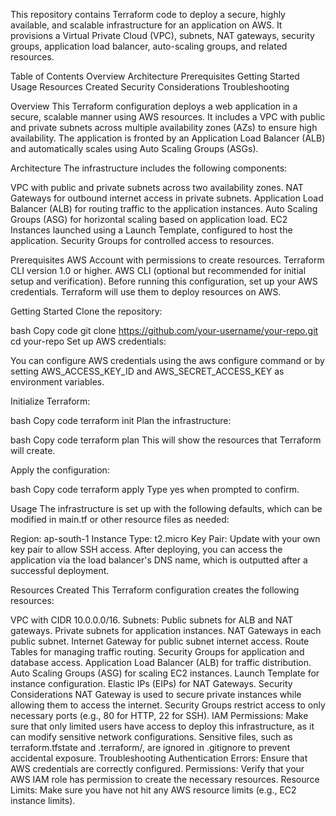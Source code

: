 This repository contains Terraform code to deploy a secure, highly available, and scalable infrastructure for an application on AWS. It provisions a Virtual Private Cloud (VPC), subnets, NAT gateways, security groups, application load balancer, auto-scaling groups, and related resources.

Table of Contents
Overview
Architecture
Prerequisites
Getting Started
Usage
Resources Created
Security Considerations
Troubleshooting

Overview
This Terraform configuration deploys a web application in a secure, scalable manner using AWS resources. It includes a VPC with public and private subnets across multiple availability zones (AZs) to ensure high availability. The application is fronted by an Application Load Balancer (ALB) and automatically scales using Auto Scaling Groups (ASGs).

Architecture
The infrastructure includes the following components:

VPC with public and private subnets across two availability zones.
NAT Gateways for outbound internet access in private subnets.
Application Load Balancer (ALB) for routing traffic to the application instances.
Auto Scaling Groups (ASG) for horizontal scaling based on application load.
EC2 Instances launched using a Launch Template, configured to host the application.
Security Groups for controlled access to resources.

Prerequisites
AWS Account with permissions to create resources.
Terraform CLI version 1.0 or higher.
AWS CLI (optional but recommended for initial setup and verification).
Before running this configuration, set up your AWS credentials. Terraform will use them to deploy resources on AWS.

Getting Started
Clone the repository:

bash
Copy code
git clone https://github.com/your-username/your-repo.git
cd your-repo
Set up AWS credentials:

You can configure AWS credentials using the aws configure command or by setting AWS_ACCESS_KEY_ID and AWS_SECRET_ACCESS_KEY as environment variables.

Initialize Terraform:

bash
Copy code
terraform init
Plan the infrastructure:

bash
Copy code
terraform plan
This will show the resources that Terraform will create.

Apply the configuration:

bash
Copy code
terraform apply
Type yes when prompted to confirm.

Usage
The infrastructure is set up with the following defaults, which can be modified in main.tf or other resource files as needed:

Region: ap-south-1
Instance Type: t2.micro
Key Pair: Update with your own key pair to allow SSH access.
After deploying, you can access the application via the load balancer's DNS name, which is outputted after a successful deployment.

Resources Created
This Terraform configuration creates the following resources:

VPC with CIDR 10.0.0.0/16.
Subnets:
Public subnets for ALB and NAT gateways.
Private subnets for application instances.
NAT Gateways in each public subnet.
Internet Gateway for public subnet internet access.
Route Tables for managing traffic routing.
Security Groups for application and database access.
Application Load Balancer (ALB) for traffic distribution.
Auto Scaling Groups (ASG) for scaling EC2 instances.
Launch Template for instance configuration.
Elastic IPs (EIPs) for NAT Gateways.
Security Considerations
NAT Gateway is used to secure private instances while allowing them to access the internet.
Security Groups restrict access to only necessary ports (e.g., 80 for HTTP, 22 for SSH).
IAM Permissions: Make sure that only limited users have access to deploy this infrastructure, as it can modify sensitive network configurations.
Sensitive files, such as terraform.tfstate and .terraform/, are ignored in .gitignore to prevent accidental exposure.
Troubleshooting
Authentication Errors: Ensure that AWS credentials are correctly configured.
Permissions: Verify that your AWS IAM role has permission to create the necessary resources.
Resource Limits: Make sure you have not hit any AWS resource limits (e.g., EC2 instance limits).
